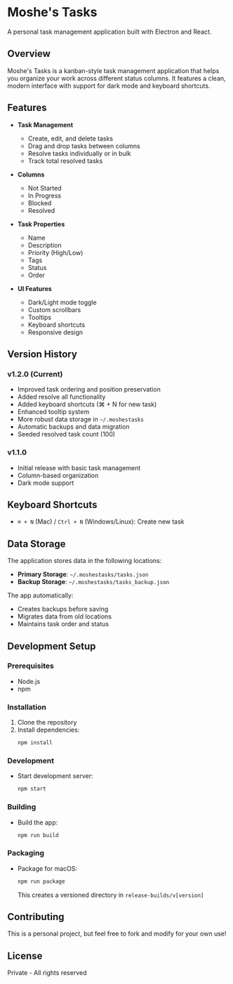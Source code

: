 # Moshe's Tasks

A personal task management application built with Electron and React.

## Overview

Moshe's Tasks is a kanban-style task management application that helps you organize your work across different status columns. It features a clean, modern interface with support for dark mode and keyboard shortcuts.

## Features

- **Task Management**
  - Create, edit, and delete tasks
  - Drag and drop tasks between columns
  - Resolve tasks individually or in bulk
  - Track total resolved tasks

- **Columns**
  - Not Started
  - In Progress
  - Blocked
  - Resolved

- **Task Properties**
  - Name
  - Description
  - Priority (High/Low)
  - Tags
  - Status
  - Order

- **UI Features**
  - Dark/Light mode toggle
  - Custom scrollbars
  - Tooltips
  - Keyboard shortcuts
  - Responsive design

## Version History

### v1.2.0 (Current)
- Improved task ordering and position preservation
- Added resolve all functionality
- Added keyboard shortcuts (⌘ + N for new task)
- Enhanced tooltip system
- More robust data storage in `~/.moshestasks`
- Automatic backups and data migration
- Seeded resolved task count (100)

### v1.1.0
- Initial release with basic task management
- Column-based organization
- Dark mode support

## Keyboard Shortcuts

- `⌘ + N` (Mac) / `Ctrl + N` (Windows/Linux): Create new task

## Data Storage

The application stores data in the following locations:

- **Primary Storage**: `~/.moshestasks/tasks.json`
- **Backup Storage**: `~/.moshestasks/tasks_backup.json`

The app automatically:
- Creates backups before saving
- Migrates data from old locations
- Maintains task order and status

## Development Setup

### Prerequisites
- Node.js
- npm

### Installation
1. Clone the repository
2. Install dependencies:
   ```bash
   npm install
   ```

### Development
- Start development server:
  ```bash
  npm start
   ```

### Building
- Build the app:
  ```bash
  npm run build
   ```

### Packaging
- Package for macOS:
  ```bash
  npm run package
   ```
  This creates a versioned directory in `release-builds/v[version]`

## Contributing

This is a personal project, but feel free to fork and modify for your own use!

## License

Private - All rights reserved 
